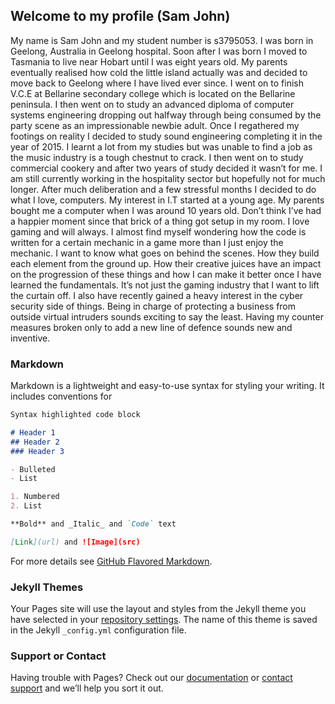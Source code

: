 ## Welcome to my profile (Sam John)

My name is Sam John and my student number is s3795053. I was born in Geelong, Australia in Geelong hospital. Soon after I was born I
moved to Tasmania to live near Hobart until I was eight years old. My parents eventually realised how cold the little island actually
was and decided to move back to Geelong where I have lived ever since. I went on to finish V.C.E at Bellarine secondary college which is
located on the Bellarine peninsula. I then went on to study an advanced diploma of computer systems engineering dropping out halfway
through being consumed by the party scene as an impressionable newbie adult. Once I regathered my footings on reality I decided to study
sound engineering completing it in the year of 2015. I learnt a lot from my studies but was unable to find a job as the music industry
is a tough chestnut to crack. I then went on to study commercial cookery and after two years of study decided it wasn’t for me. I am
still currently working in the hospitality sector but hopefully not for much longer. After much deliberation and a few stressful months
I decided to do what I love, computers. 
My interest in I.T started at a young age. My parents bought me a computer when I was around 10 years old. Don’t think I’ve had a
happier moment since that brick of a thing got setup in my room. I love gaming and will always. I almost find myself wondering how the
code is written for a certain mechanic in a game more than I just enjoy the mechanic. I want to know what goes on behind the scenes. How
they build each element from the ground up. How their creative juices have an impact on the progression of these things and how I can
make it better once I have learned the fundamentals. It’s not just the gaming industry that I want to lift the curtain off. I also have
recently gained a heavy interest in the cyber security side of things. Being in charge of protecting a business from outside virtual
intruders sounds exciting to say the least. Having my counter measures broken only to add a new line of defence sounds new and
inventive. 


### Markdown

Markdown is a lightweight and easy-to-use syntax for styling your writing. It includes conventions for

```markdown
Syntax highlighted code block

# Header 1
## Header 2
### Header 3

- Bulleted
- List

1. Numbered
2. List

**Bold** and _Italic_ and `Code` text

[Link](url) and ![Image](src)
```

For more details see [GitHub Flavored Markdown](https://guides.github.com/features/mastering-markdown/).

### Jekyll Themes

Your Pages site will use the layout and styles from the Jekyll theme you have selected in your [repository settings](https://github.com/Sanjjdj/My-profile/settings). The name of this theme is saved in the Jekyll `_config.yml` configuration file.

### Support or Contact

Having trouble with Pages? Check out our [documentation](https://help.github.com/categories/github-pages-basics/) or [contact support](https://github.com/contact) and we’ll help you sort it out.
